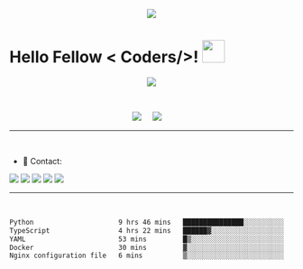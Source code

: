 <p align="center">
  <img src="https://capsule-render.vercel.app/api?type=waving&color=gradient&height=90"/>
</p>

<h1> Hello Fellow < Coders/>! <img src = "https://raw.githubusercontent.com/MartinHeinz/MartinHeinz/master/wave.gif" width = 40> </h1>

<p align='center'>
<img src="https://readme-typing-svg.herokuapp.com?color=%2336BCF7&size=25&center=true&vCenter=true&width=433&height=75&lines=I'm+Felipe+Adeildo;Computer+Science+Student;@sr-pato">
</p>

<br>

<p align='center'>
<img src="https://komarev.com/ghpvc/?username=felipe-adeildo">&nbsp;&nbsp;&nbsp;&nbsp;
<img src="https://img.shields.io/github/followers/felipe-adeildo?style=social">&nbsp;&nbsp;&nbsp;&nbsp;
</p>


<hr>
<br>

- 📱 Contact:

<a href="https://linkedin.com/in/felipe.adeildo"><img src="https://img.shields.io/badge/LinkedIn-0077B5?style=for-the-badge&logo=linkedin&logoColor=white"></a>
<a href="mailto:oie.eu.sou.um@gmail.com"><img src="https://img.shields.io/badge/Gmail-D14836?style=for-the-badge&logo=gmail&logoColor=white"></a>
<a href="mailto:felipe.adeildo@proton.me"><img src="https://img.shields.io/badge/ProtonMail-8B89CC?style=for-the-badge&logo=protonmail&logoColor=white"></a>
<a href="https://api.whatsapp.com/send?phone=558294011841"><img src="https://img.shields.io/badge/WhatsApp-25D366?style=for-the-badge&logo=whatsapp&logoColor=white"></a>
<a href="https://github.com/felipe-adeildo"><img src="https://img.shields.io/badge/GitHub-100000?style=for-the-badge&logo=github&logoColor=white"></a>



<hr><br>
  

<!--START_SECTION:waka-->

```txt
Python                     9 hrs 46 mins   ███████████████░░░░░░░░░░   60.60 %
TypeScript                 4 hrs 22 mins   ██████▓░░░░░░░░░░░░░░░░░░   27.15 %
YAML                       53 mins         █▒░░░░░░░░░░░░░░░░░░░░░░░   05.49 %
Docker                     30 mins         ▓░░░░░░░░░░░░░░░░░░░░░░░░   03.15 %
Nginx configuration file   6 mins          ▒░░░░░░░░░░░░░░░░░░░░░░░░   00.71 %
```

<!--END_SECTION:waka-->

